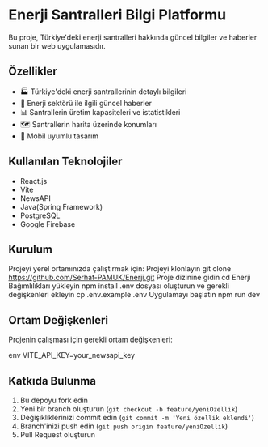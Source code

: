 # Enerji Santralleri Bilgi Platformu

Bu proje, Türkiye'deki enerji santralleri hakkında güncel bilgiler ve haberler sunan bir web uygulamasıdır.

## Özellikler

- 🏭 Türkiye'deki enerji santrallerinin detaylı bilgileri
- 📰 Enerji sektörü ile ilgili güncel haberler
- 📊 Santrallerin üretim kapasiteleri ve istatistikleri
- 🗺️ Santrallerin harita üzerinde konumları
- 📱 Mobil uyumlu tasarım

## Kullanılan Teknolojiler

- React.js
- Vite
- NewsAPI
- Java(Spring Framework)
- PostgreSQL
- Google Firebase

## Kurulum

Projeyi yerel ortamınızda çalıştırmak için:
Projeyi klonlayın
git clone https://github.com/Serhat-PAMUK/Enerji.git
Proje dizinine gidin
cd Enerji
Bağımlılıkları yükleyin
npm install
.env dosyası oluşturun ve gerekli değişkenleri ekleyin
cp .env.example .env
Uygulamayı başlatın
npm run dev

## Ortam Değişkenleri

Projenin çalışması için gerekli ortam değişkenleri:

env
VITE_API_KEY=your_newsapi_key


## Katkıda Bulunma

1. Bu depoyu fork edin
2. Yeni bir branch oluşturun (`git checkout -b feature/yeniOzellik`)
3. Değişikliklerinizi commit edin (`git commit -m 'Yeni özellik eklendi'`)
4. Branch'inizi push edin (`git push origin feature/yeniOzellik`)
5. Pull Request oluşturun





